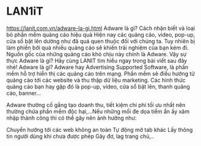 # LAN1iT
https://lanit.com.vn/adware-la-gi.html
Adware là gì? Cách nhận biết và loại bỏ phần mềm quảng cáo hiệu quả
Hiện nay các quảng cáo, video, pop-up, cửa sổ bật lên dường như đã quá quen thuộc đối với chúng ta. Tuy nhiên bị làm phiền bởi quá nhiều quảng cáo sẽ khiến trải nghiệm của bạn kém đi. Nguồn gốc của những quảng cáo khó chịu này chính là Adware. Vậy sự thực Adware là gì? Hãy cùng LANIT tìm hiểu ngay trong bài viết sau đây nhé!
Adware là gì?
Adware hay Advertising Supported Software, là phần mềm hỗ trợ hiển thị các quảng cáo trên mạng. Phần mềm sẽ điều hướng từ quảng cáo tới các website và thu thập dữ liệu marketing. Các hình thức quảng cáo bạn hay gặp đó là pop-up, video, cửa sổ bật lên, thanh quảng cáo, banner… 

Adware thường cố gắng tạo doanh thu, tiết kiệm chi phí tối ưu nhất nên thường chứa phần mềm độc hại,…Nếu những mối đe dọa tiềm ẩn ấy xâm nhập thành công thì có thể gây nên ảnh hưởng như:

Chuyển hướng tới các web không an toàn
Tự động mở tab khác
Lấy thông tin người dùng khi chưa được phép
Gây đơ, lag trang chủ,..
